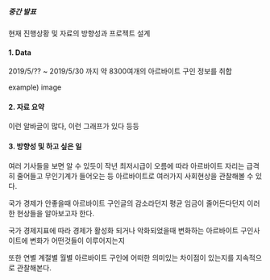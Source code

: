 ##### 중간 발표

현재 진행상황 및 자료의 방향성과 프로젝트 설계

#### 1. Data
2019/5/?? ~ 2019/5/30 까지 약 8300여개의 아르바이트 구인 정보를 취합


example) image

#### 2. 자료 요약
이런 알바글이 많다, 이런 그래프가 있다 등등

#### 3. 방향성 및 하고 싶은 일

여러 기사들을 보면 알 수 있듯이 작년 최저시급이 오름에 따라 아르바이트 자리는 급격히 줄어들고 무인기계가 들어오는 등
아르바이트로 여러가지 사회현상을 관찰해볼 수 있다.

국가 경제가 안좋을때 아르바이트 구인글의 감소라던지 평균 임금이 줄어든다던지 이러한 현상들을 알아보고자 한다.

국가 경제지표에 따라 경제가 활성화 되거나 악화되었을때 변화하는 아르바이트 구인사이트에 변화가 어떤것들이 이루어지는지

또한 연별 계절별 월별 아르바이트 구인에 어떠한 의미있는 차이점이 있는지를 지속적으로 관찰해본다.
